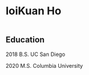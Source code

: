 # IoiKuan Ho


<img source='p2.jpg' width=200>


## Education

2018 B.S. UC San Diego

2020 M.S. Columbia University